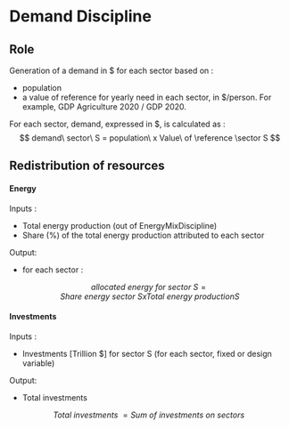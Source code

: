 # Demand Discipline

## Role

Generation of a demand in $ for each sector based on :
- population
- a value of reference for yearly need in each sector, in $/person. For example, GDP Agriculture 2020 / GDP 2020. 

For each sector, demand, expressed in $, is calculated as : 
$$ demand\ sector\ S = population\ x Value\ of \reference \sector S $$

## Redistribution of resources

#### Energy

Inputs :
- Total energy production (out of EnergyMixDiscipline)
- Share (%) of the total energy production attributed to each sector

Output:
- for each sector :

$$ allocated\ energy\ for\ sector\ S = Share\ energy\ sector\ S x Total\ energy\ production S$$


#### Investments

Inputs :
- Investments [Trillion $] for sector S (for each sector, fixed or design variable)

Output:
- Total investments 

$$ Total\ investments\ = Sum\ of\ investments\ on\ sectors\ $$

